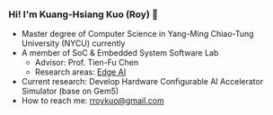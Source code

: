 ### Hi! I'm Kuang-Hsiang Kuo (Roy) 🤧

- Master degree of Computer Science in Yang-Ming Chiao-Tung University (NYCU) currently
- A member of SoC & Embedded System Software Lab
    - Advisor: Prof. Tien-Fu Chen
    - Research areas:  [Edge AI](https://people.cs.nctu.edu.tw/~tfchen/students.htm)
- Current research: Develop Hardware Configurable AI Accelerator Simulator (base on Gem5)
- How to reach me: rroykuo@gmail.com
